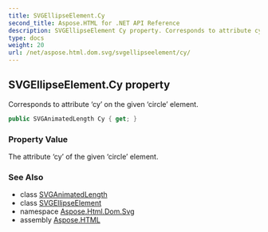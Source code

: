 ```yaml
---
title: SVGEllipseElement.Cy
second_title: Aspose.HTML for .NET API Reference
description: SVGEllipseElement Cy property. Corresponds to attribute cy on the given circle element
type: docs
weight: 20
url: /net/aspose.html.dom.svg/svgellipseelement/cy/
---
```

## SVGEllipseElement.Cy property

Corresponds to attribute ‘cy’ on the given ‘circle’ element.

```csharp
public SVGAnimatedLength Cy { get; }
```

### Property Value

The attribute ‘cy’ of the given ‘circle’ element.

### See Also

* class [SVGAnimatedLength](../../../aspose.html.dom.svg.datatypes/svganimatedlength/)
* class [SVGEllipseElement](../)
* namespace [Aspose.Html.Dom.Svg](../../../aspose.html.dom.svg/)
* assembly [Aspose.HTML](../../../)
